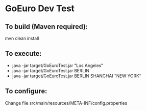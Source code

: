 # GoEuro Dev Test

## To build (Maven required):

mvn clean install

## To execute:

* java -jar target/GoEuroTest.jar "Los Angeles"
* java -jar target/GoEuroTest.jar BERLIN
* java -jar target/GoEuroTest.jar BERLIN SHANGHAI "NEW YORK"

## To configure:

Change file src/main/resources/META-INF/config.properties


